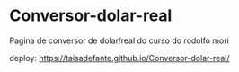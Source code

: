 # Conversor-dolar-real
Pagina de conversor de dolar/real do curso do rodolfo mori 

deploy: https://taisadefante.github.io/Conversor-dolar-real/
